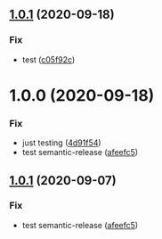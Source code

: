 ## [1.0.1](https://github.com/rafalkrol-xyz/tf-aws-config/compare/v1.0.0...v1.0.1) (2020-09-18)


### Fix

* test ([c05f92c](https://github.com/rafalkrol-xyz/tf-aws-config/commit/c05f92c54e289feecf86653508a9d9675345d6e3))

# 1.0.0 (2020-09-18)


### Fix

* just testing ([4d91f54](https://github.com/rafalkrol-xyz/tf-aws-config/commit/4d91f54d2ad937dd8d89c735e412480662dd24ab))
* test semantic-release ([afeefc5](https://github.com/rafalkrol-xyz/tf-aws-config/commit/afeefc599687b14b670f739d48707588074ce2fa))

## [1.0.1](https://github.com/rafalkrol-xyz/tf-aws-config/compare/v1.0.0...v1.0.1) (2020-09-07)


### Fix

* test semantic-release ([afeefc5](https://github.com/rafalkrol-xyz/tf-aws-config/commit/afeefc599687b14b670f739d48707588074ce2fa))
